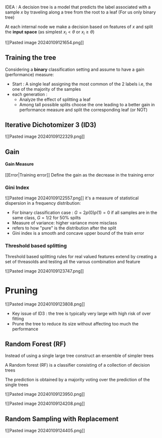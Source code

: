 
IDEA : A decision tree is a model that predicts the label associated with a sample $x$ by traveling along a tree from the root to a leaf (For us only binary tree)

At each internal node we make a decision based on features of $x$ and split the **input space** (as simplest $x_i<\theta$ or $x_i\geq\theta$)

![[Pasted image 20240109121654.png]]

## Training the tree

Considering a **binary** classification setting and assume to have a gain (performance) measure:

- Start : A single leaf assigning the most common of the 2 labels i.e, the one of the majority of the samples 
- each generation :
	- Analyze the effect of splitting a leaf
	- Among tall possible splits choose the one leading to a better gain in performance measure and split the corresponding leaf (or NOT)
## Iterative Dichotomizer 3 (ID3)
![[Pasted image 20240109122329.png]]

## Gain
#### Gain Measure
[[Error|Training error]]  Define the gain as the decrease in the training error

### Gini Index
![[Pasted image 20240109122557.png]]
it's a measure of statistical dispersion in a frequency distribution:
- For binary classification case : $G=2p(0)p(1)=0$ 
	 if all samples are in the same class, $G=1/2$ for 50% spilts
- Measure of variance: higher variance more misclass
- refers to how "pure" is the distribution after the split
- Gini index is a smooth and concave upper bound of the train error
### Threshold based splitting 
Threshold based splitting rules for real valued features extend by creating a set of threasolds and testing all the varous combination and feature 

![[Pasted image 20240109123747.png]]

# Pruning
![[Pasted image 20240109123808.png]]
- Key issue of ID3 : the tree is typically very large with high risk of over fitting 
- Prune the tree to reduce its size without affecting too much the performance

## Random Forest (RF) 
Instead of using a single large tree construct an ensemble of simpler trees 

A Random forest (RF) is a classifier consisting of a collection of decision trees

The prediction is obtained by a majority voting over the prediction of the single trees

![[Pasted image 20240109123950.png]]

![[Pasted image 20240109124208.png]]

## Random Sampling with Replacement

![[Pasted image 20240109124405.png]]